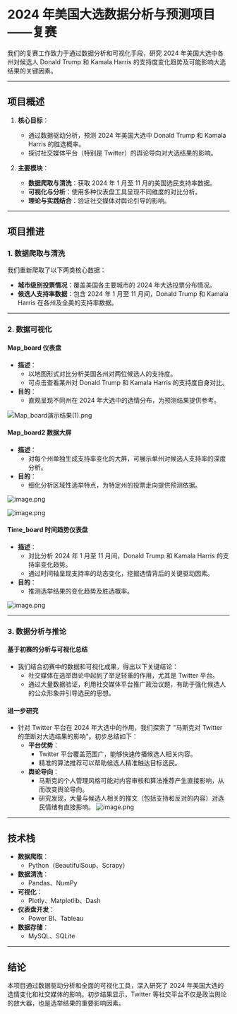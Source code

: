 # **2024 年美国大选数据分析与预测项目——复赛**

我们的复赛工作致力于通过数据分析和可视化手段，研究 2024 年美国大选中各州对候选人 Donald Trump 和 Kamala Harris 的支持度变化趋势及可能影响大选结果的关键因素。

---

## **项目概述**
1. **核心目标**：
   - 通过数据驱动分析，预测 2024 年美国大选中 Donald Trump 和 Kamala Harris 的胜选概率。
   - 探讨社交媒体平台（特别是 Twitter）的舆论导向对大选结果的影响。

2. **主要模块**：
   - **数据爬取与清洗**：获取 2024 年 1 月至 11 月的美国选民支持率数据。
   - **可视化与分析**：使用多种仪表盘工具呈现不同维度的对比分析。
   - **理论与实践结合**：验证社交媒体对舆论引导的影响。

---

## **项目推进**
### **1. 数据爬取与清洗**
我们重新爬取了以下两类核心数据：
- **城市级别投票情况**：覆盖美国各主要城市的 2024 年大选投票分布情况。
- **候选人支持率数据**：包含 2024 年 1 月至 11 月间，Donald Trump 和 Kamala Harris 在各州及全美的支持率数据。

---

### **2. 数据可视化**
#### **Map_board 仪表盘**
- **描述**：
  - 以地图形式对比分析美国各州对两位候选人的支持度。
  - 可点击查看某州对 Donald Trump 和 Kamala Harris 的支持度自身对比。
- **目的**：
  - 直观呈现不同州在 2024 年大选中的选情分布，为预测结果提供参考。

![Map_board演示结果(1).png](6203d4b3-346d-40c0-baee-e0c7244716bb.png)

#### **Map_board2 数据大屏**
- **描述**：
  - 对每个州单独生成支持率变化的大屏，可展示单州对候选人支持率的深度分析。
- **目的**：
  - 细化分析区域性选举特点，为特定州的投票走向提供预测依据。

![image.png](f23cd61f-eea6-4506-afb7-939552f35926.png)

![image.png](fa627de7-57fd-40ad-b74e-9e8327044606.png)

#### **Time_board 时间趋势仪表盘**
- **描述**：
  - 对比分析 2024 年 1 月至 11 月间，Donald Trump 和 Kamala Harris 的支持率变化趋势。
  - 通过时间轴呈现支持率的动态变化，挖掘选情背后的关键驱动因素。
- **目的**：
  - 推测选举结果的变化趋势及胜选概率。

![image.png](8e9b5997-ff2e-4ef9-a089-e3aca7e8f728.png)

---

### **3. 数据分析与推论**
#### **基于初赛的分析与可视化总结**
- 我们结合初赛中的数据和可视化成果，得出以下关键结论：
  - 社交媒体在选举舆论中起到了举足轻重的作用，尤其是 Twitter 平台。
  - 通过大量数据验证，利用社交媒体平台推广政治议题，有助于强化候选人的公众形象并引导选民的思想。

#### **进一步研究**
- 针对 Twitter 平台在 2024 年大选中的作用，我们探索了 "马斯克对 Twitter 的垄断对大选结果的影响"。初步总结如下：
  - **平台优势**：
    - Twitter 平台覆盖范围广，能够快速传播候选人相关内容。
    - 精准的算法推荐可以帮助候选人精准触达目标选民。
  - **舆论导向**：
    - 马斯克的个人管理风格可能对内容审核和算法推荐产生直接影响，从而改变舆论导向。
    - 研究发现，大量与候选人相关的推文（包括支持和反对的内容）对选民情绪有直接影响。
![image.png](9a4172e5-d37f-43b1-a120-ec22375017f7.png)
---

## **技术栈**
- **数据爬取**：
  - Python（BeautifulSoup、Scrapy）
- **数据清洗**：
  - Pandas、NumPy
- **可视化**：
  - Plotly、Matplotlib、Dash
- **仪表盘开发**：
  - Power BI、Tableau
- **数据存储**：
  - MySQL、SQLite

---

## **结论**
本项目通过数据驱动分析和全面的可视化工具，深入研究了 2024 年美国大选的选情变化和社交媒体的影响。初步结果显示，Twitter 等社交平台不仅是政治舆论的放大器，也是选举结果的重要影响因素。





```python

```
